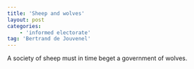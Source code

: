 ```yaml
---
title: 'Sheep and wolves'
layout: post
categories:
    - 'informed electorate'
tag: 'Bertrand de Jouvenel'
---
```


A society of sheep must in time beget a government of wolves.